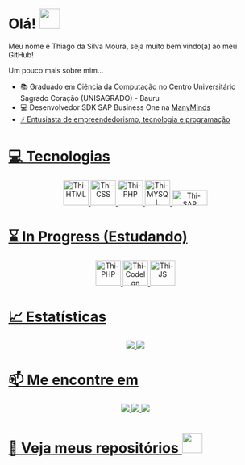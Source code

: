 # Olá! <img src="https://raw.githubusercontent.com/MartinHeinz/MartinHeinz/master/wave.gif" width="40" height="40">

Meu nome é Thiago da Silva Moura, seja muito bem vindo(a) ao meu GitHub!

Um pouco mais sobre mim...
- 📚 Graduado em Ciência da Computação no Centro Universitário Sagrado Coração (UNISAGRADO) - Bauru
- 💻 Desenvolvedor SDK SAP Business One na <a href="https://www.linkedin.com/company/manymindsbr/mycompany/">ManyMinds
- ⚡ Entusiasta de empreendedorismo, tecnologia e programação

# 💻 Tecnologias
<div align="center" style="display: inline_block">

<img alt="Thi-HTML" height="50" width="50" src="https://cdn.jsdelivr.net/gh/devicons/devicon/icons/html5/html5-original.svg">          
<!-- <img src="https://img.shields.io/badge/HTML5-E34F26?style=for-the-badge&logo=html5&logoColor=white"> -->

<img alt="Thi-CSS" height="50" width="50" src="https://cdn.jsdelivr.net/gh/devicons/devicon/icons/css3/css3-original.svg">        
<!-- <img src="https://img.shields.io/badge/CSS3-1572B6?style=for-the-badge&logo=css3&logoColor=white"> -->

<img alt="Thi-PHP" height="50" width="50" src="https://cdn.jsdelivr.net/gh/devicons/devicon/icons/php/php-original.svg">        
<!-- <img src="https://img.shields.io/badge/PHP-777BB4?style=for-the-badge&logo=php&logoColor=white"> -->

<img alt="Thi-MYSQL" height="50" width="50" src="https://cdn.jsdelivr.net/gh/devicons/devicon/icons/mysql/mysql-original.svg">

<img alt="Thi-SAP" height="30" width="70" src="https://img.shields.io/badge/SAP-0FAAFF?style=for-the-badge&logo=sap&logoColor=white">
    
</div>
          
# ⌛ In Progress (Estudando)
<div align="center" style="display: inline_block">

<img alt="Thi-PHP" height="50" width="50" src="https://cdn.jsdelivr.net/gh/devicons/devicon/icons/php/php-original.svg">        
<!-- <img src="https://img.shields.io/badge/PHP-777BB4?style=for-the-badge&logo=php&logoColor=white"> -->
          
<img alt="Thi-CodeIgn" height="50" width="50" src="https://cdn.jsdelivr.net/gh/devicons/devicon/icons/codeigniter/codeigniter-plain.svg">
          
<img alt="Thi-JS" height="50" width="50" src="https://cdn.jsdelivr.net/gh/devicons/devicon/icons/javascript/javascript-original.svg">     
<!-- <img src="https://img.shields.io/badge/JavaScript-F7DF1E?style=for-the-badge&logo=javascript&logoColor=black">  -->

</div>

# 📈 Estatísticas
<div align="center" style="display: inline_block">
<img src="https://github-readme-stats.vercel.app/api?username=ThiagoMoura183&theme=blue-green">
<img src="https://github-readme-stats.vercel.app/api/top-langs/?username=ThiagoMoura183&theme=blue-green">
</div>


# 📫 Me encontre em

<div align="center" style="display: inline_block">
<a href="https://www.linkedin.com/in/thiago-moura-28b572169/" target ="_blank"><img src="https://img.shields.io/badge/LinkedIn-0077B5?style=for-the-badge&logo=linkedin&logoColor=white">
<a href="mailto:thiago.moura2000@hotmail.com" target ="_blank"><img src="https://img.shields.io/badge/Microsoft_Outlook-0078D4?style=for-the-badge&logo=microsoft-outlook&logoColor=white">
<a href="mailto:thiago.dsmoura2@gmail.com" target ="_blank"><img src="https://img.shields.io/badge/Gmail-D14836?style=for-the-badge&logo=gmail&logoColor=white">
</div>

# 🔭 Veja meus repositórios  <img src="https://i.gifer.com/origin/ab/ab17f96aec139d9fb81c663d2e2cd2d0.gif" width="40" height="40">
